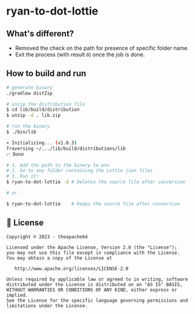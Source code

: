 # ryan-to-dot-lottie

## What's different?

- Removed the check on the path for presence of specific folder name.
- Exit the process (with result `0`) once the job is done.

## How to build and run

```sh
# generate binary
./gradlew distZip

# unzip the distribution file
$ cd lib/build/distribution
$ unzip -d . lib.zip

# run the binary
$ ./bin/lib

➡️ Initializing... (v1.0.3)
Traversing ~/.../lib/build/distributions/lib
✅ Done

# 1. Add the path to the binary to env
# 2. Go to any folder containing the Lottie json files
# 3. Run it!
$ ryan-to-dot-lottie -d # Deletes the source file after conversion

# or

$ ryan-to-dot-lottie    # Keeps the source file after conversion

```

## 📝 License

```
Copyright © 2023 - theapache64

Licensed under the Apache License, Version 2.0 (the "License");
you may not use this file except in compliance with the License.
You may obtain a copy of the License at

   http://www.apache.org/licenses/LICENSE-2.0

Unless required by applicable law or agreed to in writing, software
distributed under the License is distributed on an "AS IS" BASIS,
WITHOUT WARRANTIES OR CONDITIONS OF ANY KIND, either express or implied.
See the License for the specific language governing permissions and
limitations under the License.
```
